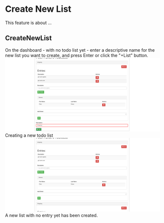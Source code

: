 # Create New List

This feature is about ...

## CreateNewList

On the dashboard - with no todo list yet - enter a descriptive name for the new list you want to create,
and press Enter or click the "+List" button.
![EnterListName](./EnterListName.png)
Creating a new todo list
![ListCreated](./ListCreated.png)
A new list with no entry yet has been created.

